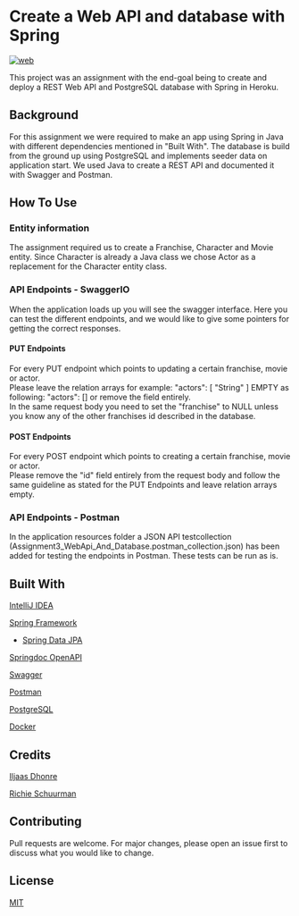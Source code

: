 # Create a Web API and database with Spring
[![web](https://img.shields.io/static/v1?logo=heroku&message=Online&label=Heroku&color=430098)](https://chinook-assignment-database.herokuapp.com/home)

This project was an assignment with the end-goal being to create and deploy a REST Web API and PostgreSQL database with Spring in Heroku.

## Background
For this assignment we were required to make an app using Spring in Java with different dependencies mentioned in "Built With".
The database is build from the ground up using PostgreSQL and implements seeder data on application start. We used Java to create a REST API and documented it with Swagger and Postman.

## How To Use

### Entity information
The assignment required us to create a Franchise, Character and Movie entity. Since Character is already a Java class we chose Actor as a replacement for the Character entity class.

### API Endpoints - SwaggerIO
When the application loads up you will see the swagger interface. Here you can test the different endpoints, and we would like to give some pointers for getting the correct responses.

#### PUT Endpoints
For every PUT endpoint which points to updating a certain franchise, movie or actor. <br />
Please leave the relation arrays for example: "actors": [  "String" ] EMPTY as following: "actors": [] or remove the field entirely. <br />
In the same request body you need to set the "franchise" to NULL unless you know any of the other franchises id described in the database.

#### POST Endpoints
For every POST endpoint which points to creating a certain franchise, movie or actor. <br />
Please remove the "id" field entirely from the request body and follow the same guideline as stated for the PUT Endpoints and leave relation arrays empty.

### API Endpoints - Postman
In the application resources folder a JSON API testcollection (Assignment3_WebApi_And_Database.postman_collection.json) has been added for testing the endpoints in Postman. These tests can be run as is.

## Built With
[IntelliJ IDEA](https://www.jetbrains.com/idea/)

[Spring Framework](https://spring.io/)
 - [Spring Data JPA](https://spring.io/projects/spring-data-jpa)

[Springdoc OpenAPI](https://springdoc.org/)

[Swagger](https://swagger.io/docs/specification/about/)

[Postman](https://www.postman.com/)

[PostgreSQL](https://www.postgresql.org/)

[Docker](https://www.docker.com/)

## Credits
[Iljaas Dhonre](https://github.com/iljaasdhonre)

[Richie Schuurman](https://github.com/RichieSchuurman)

## Contributing
Pull requests are welcome. For major changes, please open an issue first to discuss what you would like to change.

## License
[MIT](https://choosealicense.com/licenses/mit/)
